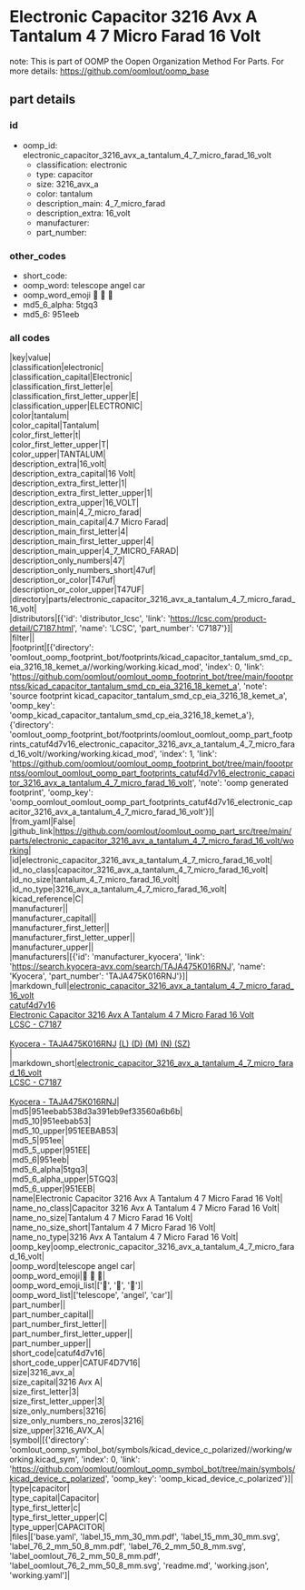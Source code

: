 # Electronic Capacitor 3216 Avx A Tantalum 4 7 Micro Farad 16 Volt  

note: This is part of OOMP the Oopen Organization Method For Parts. For more details: https://github.com/oomlout/oomp_base

##  part details





### id
* oomp_id: electronic_capacitor_3216_avx_a_tantalum_4_7_micro_farad_16_volt
  * classification: electronic
  * type: capacitor
  * size: 3216_avx_a
  * color: tantalum
  * description_main: 4_7_micro_farad
  * description_extra: 16_volt
  * manufacturer: 
  * part_number: 

### other_codes
* short_code: 
* oomp_word: telescope angel car
* oomp_word_emoji :telescope: :angel: :car:
* md5_6_alpha: 5tgq3
* md5_6: 951eeb

### all codes 
|key|value|  
|classification|electronic|  
|classification_capital|Electronic|  
|classification_first_letter|e|  
|classification_first_letter_upper|E|  
|classification_upper|ELECTRONIC|  
|color|tantalum|  
|color_capital|Tantalum|  
|color_first_letter|t|  
|color_first_letter_upper|T|  
|color_upper|TANTALUM|  
|description_extra|16_volt|  
|description_extra_capital|16 Volt|  
|description_extra_first_letter|1|  
|description_extra_first_letter_upper|1|  
|description_extra_upper|16_VOLT|  
|description_main|4_7_micro_farad|  
|description_main_capital|4.7 Micro Farad|  
|description_main_first_letter|4|  
|description_main_first_letter_upper|4|  
|description_main_upper|4_7_MICRO_FARAD|  
|description_only_numbers|47|  
|description_only_numbers_short|47uf|  
|description_or_color|T47uf|  
|description_or_color_upper|T47UF|  
|directory|parts/electronic_capacitor_3216_avx_a_tantalum_4_7_micro_farad_16_volt|  
|distributors|[{'id': 'distributor_lcsc', 'link': 'https://lcsc.com/product-detail/C7187.html', 'name': 'LCSC', 'part_number': 'C7187'}]|  
|filter||  
|footprint|[{'directory': 'oomlout_oomp_footprint_bot/footprints/kicad_capacitor_tantalum_smd_cp_eia_3216_18_kemet_a//working/working.kicad_mod', 'index': 0, 'link': 'https://github.com/oomlout/oomlout_oomp_footprint_bot/tree/main/foootprntss/kicad_capacitor_tantalum_smd_cp_eia_3216_18_kemet_a', 'note': 'source footprint kicad_capacitor_tantalum_smd_cp_eia_3216_18_kemet_a', 'oomp_key': 'oomp_kicad_capacitor_tantalum_smd_cp_eia_3216_18_kemet_a'}, {'directory': 'oomlout_oomp_footprint_bot/footprints/oomlout_oomlout_oomp_part_footprints_catuf4d7v16_electronic_capacitor_3216_avx_a_tantalum_4_7_micro_farad_16_volt//working/working.kicad_mod', 'index': 1, 'link': 'https://github.com/oomlout/oomlout_oomp_footprint_bot/tree/main/foootprntss/oomlout_oomlout_oomp_part_footprints_catuf4d7v16_electronic_capacitor_3216_avx_a_tantalum_4_7_micro_farad_16_volt', 'note': 'oomp generated footprint', 'oomp_key': 'oomp_oomlout_oomlout_oomp_part_footprints_catuf4d7v16_electronic_capacitor_3216_avx_a_tantalum_4_7_micro_farad_16_volt'}]|  
|from_yaml|False|  
|github_link|https://github.com/oomlout/oomlout_oomp_part_src/tree/main/parts/electronic_capacitor_3216_avx_a_tantalum_4_7_micro_farad_16_volt/working|  
|id|electronic_capacitor_3216_avx_a_tantalum_4_7_micro_farad_16_volt|  
|id_no_class|capacitor_3216_avx_a_tantalum_4_7_micro_farad_16_volt|  
|id_no_size|tantalum_4_7_micro_farad_16_volt|  
|id_no_type|3216_avx_a_tantalum_4_7_micro_farad_16_volt|  
|kicad_reference|C|  
|manufacturer||  
|manufacturer_capital||  
|manufacturer_first_letter||  
|manufacturer_first_letter_upper||  
|manufacturer_upper||  
|manufacturers|[{'id': 'manufacturer_kyocera', 'link': 'https://search.kyocera-avx.com/search/TAJA475K016RNJ', 'name': 'Kyocera', 'part_number': 'TAJA475K016RNJ'}]|  
|markdown_full|[electronic_capacitor_3216_avx_a_tantalum_4_7_micro_farad_16_volt](https://github.com/oomlout/oomlout_oomp_part_src/tree/main/parts/electronic_capacitor_3216_avx_a_tantalum_4_7_micro_farad_16_volt/working)<br>[catuf4d7v16](https://github.com/oomlout/oomlout_oomp_part_src/tree/main/parts/electronic_capacitor_3216_avx_a_tantalum_4_7_micro_farad_16_volt/working)<br>[Electronic Capacitor 3216 Avx A Tantalum 4 7 Micro Farad 16 Volt](https://github.com/oomlout/oomlout_oomp_part_src/tree/main/parts/electronic_capacitor_3216_avx_a_tantalum_4_7_micro_farad_16_volt/working)<br>[LCSC - C7187<br>](https://lcsc.com/product-detail/C7187.html)<br>[Kyocera - TAJA475K016RNJ](https://search.kyocera-avx.com/search/TAJA475K016RNJ) [(L)  ](https://www.lcsc.com/search?q=TAJA475K016RNJ)[(D)  ](https://www.digikey.com/en/products?keywords=TAJA475K016RNJ)[(M)  ](https://www.mouser.com/Search/Refine?Keyword=TAJA475K016RNJ)[(N)  ](https://www.newark.com/search?st=TAJA475K016RNJ)[(SZ)  ](https://so.szlcsc.com/global.html?k=TAJA475K016RNJ)<br>|  
|markdown_short|[electronic_capacitor_3216_avx_a_tantalum_4_7_micro_farad_16_volt](https://github.com/oomlout/oomlout_oomp_part_src/tree/main/parts/electronic_capacitor_3216_avx_a_tantalum_4_7_micro_farad_16_volt/working)<br>[LCSC - C7187<br>](https://lcsc.com/product-detail/C7187.html)<br>[Kyocera - TAJA475K016RNJ](https://search.kyocera-avx.com/search/TAJA475K016RNJ)|  
|md5|951eebab538d3a391eb9ef33560a6b6b|  
|md5_10|951eebab53|  
|md5_10_upper|951EEBAB53|  
|md5_5|951ee|  
|md5_5_upper|951EE|  
|md5_6|951eeb|  
|md5_6_alpha|5tgq3|  
|md5_6_alpha_upper|5TGQ3|  
|md5_6_upper|951EEB|  
|name|Electronic Capacitor 3216 Avx A Tantalum 4 7 Micro Farad 16 Volt|  
|name_no_class|Capacitor 3216 Avx A Tantalum 4 7 Micro Farad 16 Volt|  
|name_no_size|Tantalum 4 7 Micro Farad 16 Volt|  
|name_no_size_short|Tantalum 4 7 Micro Farad 16 Volt|  
|name_no_type|3216 Avx A Tantalum 4 7 Micro Farad 16 Volt|  
|oomp_key|oomp_electronic_capacitor_3216_avx_a_tantalum_4_7_micro_farad_16_volt|  
|oomp_word|telescope angel car|  
|oomp_word_emoji|:telescope: :angel: :car:|  
|oomp_word_emoji_list|[':telescope:', ':angel:', ':car:']|  
|oomp_word_list|['telescope', 'angel', 'car']|  
|part_number||  
|part_number_capital||  
|part_number_first_letter||  
|part_number_first_letter_upper||  
|part_number_upper||  
|short_code|catuf4d7v16|  
|short_code_upper|CATUF4D7V16|  
|size|3216_avx_a|  
|size_capital|3216 Avx A|  
|size_first_letter|3|  
|size_first_letter_upper|3|  
|size_only_numbers|3216|  
|size_only_numbers_no_zeros|3216|  
|size_upper|3216_AVX_A|  
|symbol|[{'directory': 'oomlout_oomp_symbol_bot/symbols/kicad_device_c_polarized//working/working.kicad_sym', 'index': 0, 'link': 'https://github.com/oomlout/oomlout_oomp_symbol_bot/tree/main/symbols/kicad_device_c_polarized', 'oomp_key': 'oomp_kicad_device_c_polarized'}]|  
|type|capacitor|  
|type_capital|Capacitor|  
|type_first_letter|c|  
|type_first_letter_upper|C|  
|type_upper|CAPACITOR|  
|files|['base.yaml', 'label_15_mm_30_mm.pdf', 'label_15_mm_30_mm.svg', 'label_76_2_mm_50_8_mm.pdf', 'label_76_2_mm_50_8_mm.svg', 'label_oomlout_76_2_mm_50_8_mm.pdf', 'label_oomlout_76_2_mm_50_8_mm.svg', 'readme.md', 'working.json', 'working.yaml']|  
